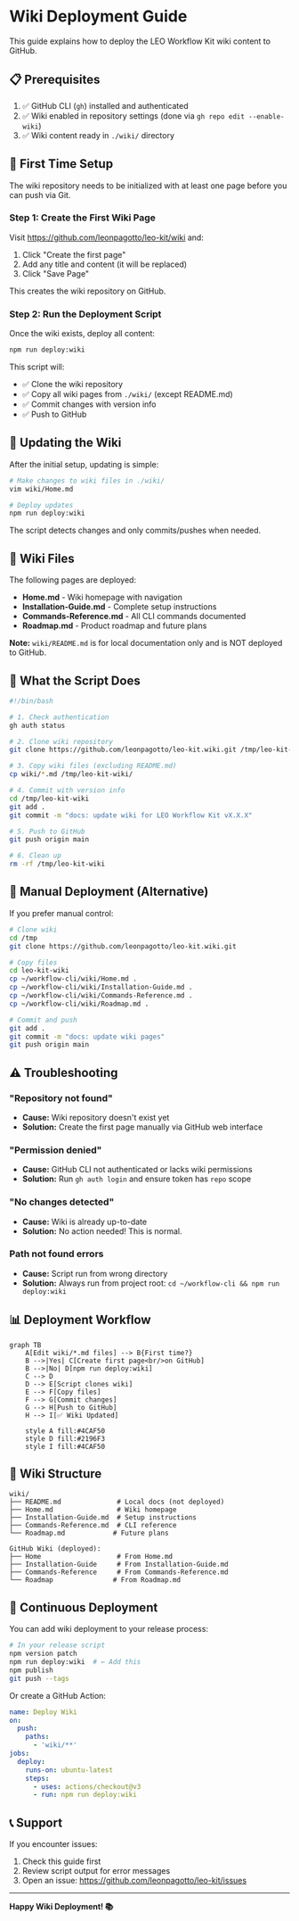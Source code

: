# Wiki Deployment Guide

This guide explains how to deploy the LEO Workflow Kit wiki content to GitHub.

## 📋 Prerequisites

1. ✅ GitHub CLI (`gh`) installed and authenticated
2. ✅ Wiki enabled in repository settings (done via `gh repo edit --enable-wiki`)
3. ✅ Wiki content ready in `./wiki/` directory

## 🚀 First Time Setup

The wiki repository needs to be initialized with at least one page before you can push via Git.

### Step 1: Create the First Wiki Page

Visit https://github.com/leonpagotto/leo-kit/wiki and:

1. Click "Create the first page"
2. Add any title and content (it will be replaced)
3. Click "Save Page"

This creates the wiki repository on GitHub.

### Step 2: Run the Deployment Script

Once the wiki exists, deploy all content:

```bash
npm run deploy:wiki
```

This script will:
- ✅ Clone the wiki repository
- ✅ Copy all wiki pages from `./wiki/` (except README.md)
- ✅ Commit changes with version info
- ✅ Push to GitHub

## 🔄 Updating the Wiki

After the initial setup, updating is simple:

```bash
# Make changes to wiki files in ./wiki/
vim wiki/Home.md

# Deploy updates
npm run deploy:wiki
```

The script detects changes and only commits/pushes when needed.

## 📝 Wiki Files

The following pages are deployed:

- **Home.md** - Wiki homepage with navigation
- **Installation-Guide.md** - Complete setup instructions
- **Commands-Reference.md** - All CLI commands documented
- **Roadmap.md** - Product roadmap and future plans

**Note:** `wiki/README.md` is for local documentation only and is NOT deployed to GitHub.

## 🎯 What the Script Does

```bash
#!/bin/bash

# 1. Check authentication
gh auth status

# 2. Clone wiki repository
git clone https://github.com/leonpagotto/leo-kit.wiki.git /tmp/leo-kit-wiki

# 3. Copy wiki files (excluding README.md)
cp wiki/*.md /tmp/leo-kit-wiki/

# 4. Commit with version info
cd /tmp/leo-kit-wiki
git add .
git commit -m "docs: update wiki for LEO Workflow Kit vX.X.X"

# 5. Push to GitHub
git push origin main

# 6. Clean up
rm -rf /tmp/leo-kit-wiki
```

## 🔧 Manual Deployment (Alternative)

If you prefer manual control:

```bash
# Clone wiki
cd /tmp
git clone https://github.com/leonpagotto/leo-kit.wiki.git

# Copy files
cd leo-kit-wiki
cp ~/workflow-cli/wiki/Home.md .
cp ~/workflow-cli/wiki/Installation-Guide.md .
cp ~/workflow-cli/wiki/Commands-Reference.md .
cp ~/workflow-cli/wiki/Roadmap.md .

# Commit and push
git add .
git commit -m "docs: update wiki pages"
git push origin main
```

## ⚠️ Troubleshooting

### "Repository not found"
- **Cause:** Wiki repository doesn't exist yet
- **Solution:** Create the first page manually via GitHub web interface

### "Permission denied"
- **Cause:** GitHub CLI not authenticated or lacks wiki permissions
- **Solution:** Run `gh auth login` and ensure token has `repo` scope

### "No changes detected"
- **Cause:** Wiki is already up-to-date
- **Solution:** No action needed! This is normal.

### Path not found errors
- **Cause:** Script run from wrong directory
- **Solution:** Always run from project root: `cd ~/workflow-cli && npm run deploy:wiki`

## 📊 Deployment Workflow

```mermaid
graph TB
    A[Edit wiki/*.md files] --> B{First time?}
    B -->|Yes| C[Create first page<br/>on GitHub]
    B -->|No| D[npm run deploy:wiki]
    C --> D
    D --> E[Script clones wiki]
    E --> F[Copy files]
    F --> G[Commit changes]
    G --> H[Push to GitHub]
    H --> I[✅ Wiki Updated]
    
    style A fill:#4CAF50
    style D fill:#2196F3
    style I fill:#4CAF50
```

## 🎨 Wiki Structure

```
wiki/
├── README.md              # Local docs (not deployed)
├── Home.md                # Wiki homepage
├── Installation-Guide.md  # Setup instructions
├── Commands-Reference.md  # CLI reference
└── Roadmap.md            # Future plans

GitHub Wiki (deployed):
├── Home                   # From Home.md
├── Installation-Guide     # From Installation-Guide.md
├── Commands-Reference     # From Commands-Reference.md
└── Roadmap               # From Roadmap.md
```

## 🔄 Continuous Deployment

You can add wiki deployment to your release process:

```bash
# In your release script
npm version patch
npm run deploy:wiki  # ← Add this
npm publish
git push --tags
```

Or create a GitHub Action:

```yaml
name: Deploy Wiki
on:
  push:
    paths:
      - 'wiki/**'
jobs:
  deploy:
    runs-on: ubuntu-latest
    steps:
      - uses: actions/checkout@v3
      - run: npm run deploy:wiki
```

## 📞 Support

If you encounter issues:
1. Check this guide first
2. Review script output for error messages
3. Open an issue: https://github.com/leonpagotto/leo-kit/issues

---

**Happy Wiki Deployment! 📚**
